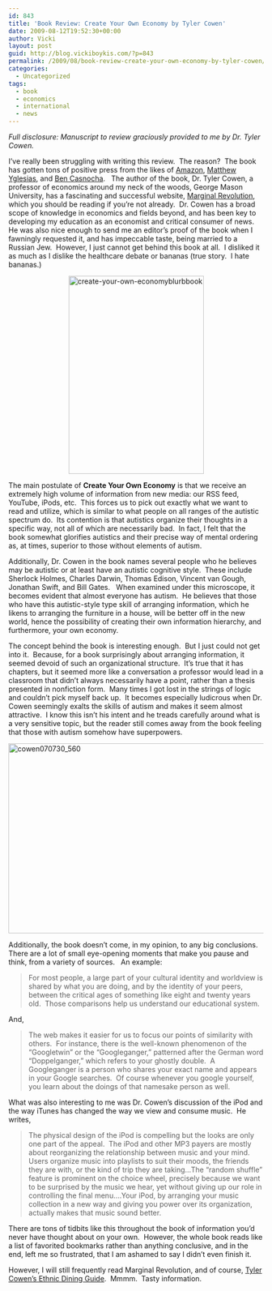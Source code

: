 ```yaml
---
id: 843
title: 'Book Review: Create Your Own Economy by Tyler Cowen'
date: 2009-08-12T19:52:30+00:00
author: Vicki
layout: post
guid: http://blog.vickiboykis.com/?p=843
permalink: /2009/08/book-review-create-your-own-economy-by-tyler-cowen/
categories:
  - Uncategorized
tags:
  - book
  - economics
  - international
  - news
---
```

_Full disclosure: Manuscript to review graciously provided to me by Dr. Tyler Cowen._ 

I&#8217;ve really been struggling with writing this review.  The reason?  The book has gotten tons of positive press from the likes of [Amazon](http://www.amazon.com/Create-Your-Own-Economy-Prosperity/dp/0525951237), [Matthew Yglesias](http://yglesias.thinkprogress.org/archives/2009/07/34001.php), and [Ben Casnocha](http://www.american.com/archive/2009/june/rssted-development).   The author of the book, Dr. Tyler Cowen, a professor of economics around my neck of the woods, George Mason University, has a fascinating and successful website, [Marginal Revolution](http://www.marginalrevolution.com/), which you should be reading if you&#8217;re not already.  Dr. Cowen has a broad scope of knowledge in economics and fields beyond, and has been key to developing my education as an economist and critical consumer of news.  He was also nice enough to send me an editor&#8217;s proof of the book when I fawningly requested it, and has impeccable taste, being married to a Russian Jew.  However, I just cannot get behind this book at all.  I disliked it as much as I dislike the healthcare debate or bananas (true story.  I hate bananas.)

<p style="text-align: center;">
  <a href="http://blog.vickiboykis.com/wp-content/uploads/2009/07/create-your-own-economyblurbbook.jpg"><img class="size-full wp-image-845 aligncenter" title="create-your-own-economyblurbbook" src="http://blog.vickiboykis.com/wp-content/uploads/2009/07/create-your-own-economyblurbbook.jpg" alt="create-your-own-economyblurbbook" width="267" height="391" /></a>
</p>

The main postulate of **Create Your Own Economy** is that we receive an extremely high volume of information from new media: our RSS feed, YouTube, iPods, etc.  This forces us to pick out exactly what we want to read and utilize, which is similar to what people on all ranges of the autistic spectrum do.  Its contention is that autistics organize their thoughts in a specific way, not all of which are necessarily bad.  In fact, I felt that the book somewhat glorifies autistics and their precise way of mental ordering as, at times, superior to those without elements of autism.

Additionally, Dr. Cowen in the book names several people who he believes may be autistic or at least have an autistic cognitive style.  These include Sherlock Holmes, Charles Darwin, Thomas Edison, Vincent van Gough, Jonathan Swift, and Bill Gates.   When examined under this microscope, it becomes evident that almost everyone has autism.  He believes that those who have this autistic-style type skill of arranging information, which he likens to arranging the furniture in a house, will be better off in the new world, hence the possibility of creating their own information hierarchy, and furthermore, your own economy.

The concept behind the book is interesting enough.  But I just could not get into it.  Because, for a book surprisingly about arranging information, it seemed devoid of such an organizational structure.  It&#8217;s true that it has chapters, but it seemed more like a conversation a professor would lead in a classroom that didn&#8217;t always necessarily have a point, rather than a thesis presented in nonfiction form.  Many times I got lost in the strings of logic and couldn&#8217;t pick myself back up.  It becomes especially ludicrous when Dr. Cowen seemingly exalts the skills of autism and makes it seem almost attractive.  I know this isn&#8217;t his intent and he treads carefully around what is a very sensitive topic, but the reader still comes away from the book feeling that those with autism somehow have superpowers.

[<img class="aligncenter size-full wp-image-1053" title="cowen070730_560" src="http://blog.vickiboykis.com/wp-content/uploads/2009/08/cowen070730_560.jpg" alt="cowen070730_560" width="560" height="375" />](http://blog.vickiboykis.com/wp-content/uploads/2009/08/cowen070730_560.jpg)

Additionally, the book doesn&#8217;t come, in my opinion, to any big conclusions.  There are a lot of small eye-opening moments that make you pause and think, from a variety of sources.   An example:

> For most people, a large part of your cultural identity and worldview is shared by what you are doing, and by the identity of your peers, between the critical ages of something like eight and twenty years old.  Those comparisons help us understand our educational system.

And,

> The web makes it easier for us to focus our points of similarity with others.  For instance, there is the well-known phenomenon of the &#8220;Googletwin&#8221; or the &#8220;Googleganger,&#8221; patterned after the German word &#8220;Doppelganger,&#8221; which refers to your ghostly double.  A Googleganger is a person who shares your exact name and appears in your Google searches.  Of course whenever you google yourself, you learn about the doings of that namesake person as well.

<p style="text-align: left;">
  What was also interesting to me was Dr. Cowen&#8217;s discussion of the iPod and the way iTunes has changed the way we view and consume music.  He writes,
</p>

> <p style="text-align: left;">
>   The physical design of the iPod is compelling but the looks are only one part of the appeal.  The iPod and other MP3 payers are mostly about reorganizing the relationship between music and your mind.  Users organize music into playlists to suit their moods, the friends they are with, or the kind of trip they are taking&#8230;The &#8220;random shuffle&#8221; feature is prominent on the choice wheel, precisely because we want to be surprised by the music we hear, yet without giving up our role in controlling the final menu&#8230;.Your iPod, by arranging your music collection in a new way and giving you power over its organization, actually makes that music sound better.
> </p>

There are tons of tidbits like this throughout the book of information you&#8217;d never have thought about on your own.  However, the whole book reads like a list of favorited bookmarks rather than anything conclusive, and in the end, left me so frustrated, that I am ashamed to say I didn&#8217;t even finish it.

However, I will still frequently read Marginal Revolution, and of course, [Tyler Cowen&#8217;s Ethnic Dining Guide](http://www.tylercowensethnicdiningguide.com/).  Mmmm.  Tasty information.